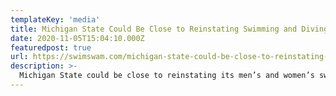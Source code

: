 ```yaml
---
templateKey: 'media'
title: Michigan State Could Be Close to Reinstating Swimming and Diving Programs
date: 2020-11-05T15:04:10.000Z
featuredpost: true
url: https://swimswam.com/michigan-state-could-be-close-to-reinstating-swimming-and-diving-programs/
description: >-
  Michigan State could be close to reinstating its men’s and women’s swimming and diving teams, according to the Battle for Spartan Swim and Dive advocacy group that has fought for their return since the 2020 cuts.
---
```

